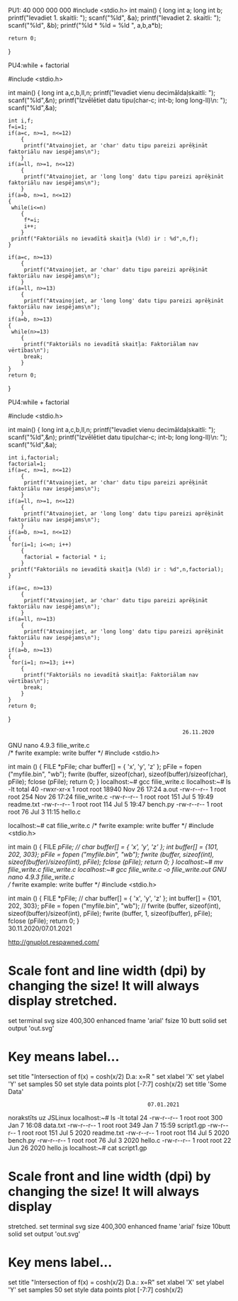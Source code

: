 PU1: 40 000 000 000
#include <stdio.h>
int main()
{
    long int a;
    long int b;
    printf("Ievadiet 1. skaitli: ");
    scanf("%ld", &a);
    printf("Ievadiet 2. skaitli: ");
    scanf("%ld", &b);
    printf("%ld * %ld = %ld ", a,b,a*b);
    
    return 0;
}

PU4:while + factorial

#include <stdio.h>

int main()
{
    long int a,c,b,ll,n;
    printf("Ievadiet vienu decimāldaļskaitli: ");
    scanf("%ld",&n);
    printf("Izvēlētiet datu tipu(char-c; int-b; long long-ll)\n: ");
    scanf("%ld",&a);
    
    int i,f;
    f=i=1;
    if(a=c, n>=1, n<=12)
        {
         printf("Atvainojiet, ar 'char' datu tipu pareizi aprēķināt faktoriālu nav iespējams\n");
        }
    if(a=ll, n>=1, n<=12)
        {
         printf("Atvainojiet, ar 'long long' datu tipu pareizi aprēķināt faktoriālu nav iespējams\n");
        }
    if(a=b, n>=1, n<=12)
    {
     while(i<=n)
        {
         f*=i;
         i++;
        }
     printf("Faktoriāls no ievadītā skaitļa (%ld) ir : %d",n,f);
    }
    
    if(a=c, n>=13)
        {
         printf("Atvainojiet, ar 'char' datu tipu pareizi aprēķināt faktoriālu nav iespējams\n");
        }
    if(a=ll, n>=13)
        {
         printf("Atvainojiet, ar 'long long' datu tipu pareizi aprēķināt faktoriālu nav iespējams\n");
        }
    if(a=b, n>=13)
    {
     while(n>=13)
        {
         printf("Faktoriāls no ievadītā skaitļa: Faktoriālam nav vērtības\n");
         break;
        }
    }
    return 0;
}


PU4:while + factorial


#include <stdio.h>

int main()
{
    long int a,c,b,ll,n;
    printf("Ievadiet vienu decimāldaļskaitli: ");
    scanf("%ld",&n);
    printf("Izvēlētiet datu tipu(char-c; int-b; long long-ll)\n: ");
    scanf("%ld",&a);
    
    int i,factorial;
    factorial=1;
    if(a=c, n>=1, n<=12)
        {
         printf("Atvainojiet, ar 'char' datu tipu pareizi aprēķināt faktoriālu nav iespējams\n");
        }
    if(a=ll, n>=1, n<=12)
        {
         printf("Atvainojiet, ar 'long long' datu tipu pareizi aprēķināt faktoriālu nav iespējams\n");
        }
    if(a=b, n>=1, n<=12)
    {
     for(i=1; i<=n; i++)
        {
         factorial = factorial * i;
        }
     printf("Faktoriāls no ievadītā skaitļa (%ld) ir : %d",n,factorial);
    }
    
    if(a=c, n>=13)
        {
         printf("Atvainojiet, ar 'char' datu tipu pareizi aprēķināt faktoriālu nav iespējams\n");
        }
    if(a=ll, n>=13)
        {
         printf("Atvainojiet, ar 'long long' datu tipu pareizi aprēķināt faktoriālu nav iespējams\n");
        }
    if(a=b, n>=13)
    {
     for(i=1; n>=13; i++)
        {
         printf("Faktoriāls no ievadītā skaitļa: Faktoriālam nav vērtības\n");
         break;
        }
    }
    return 0;
}






                                                           26.11.2020

 GNU nano 4.9.3                    filie_write.c                               
/* fwrite example: write buffer */
#include <stdio.h>
 
int main ()
{
        FILE *pFile;
        char buffer[] = { 'x', 'y', 'z' };
        pFile = fopen ("myfile.bin", "wb");
        fwrite (buffer, sizeof(char), sizeof(buffer)/sizeof(char), pFile);
        fclose (pFile);
        return 0;
}
localhost:~# gcc filie_write.c
llocalhost:~# ls -lt
total 40
-rwxr-xr-x    1 root     root         18940 Nov 26 17:24 a.out
-rw-r--r--    1 root     root           254 Nov 26 17:24 filie_write.c
-rw-r--r--    1 root     root           151 Jul  5 19:49 readme.txt
-rw-r--r--    1 root     root           114 Jul  5 19:47 bench.py
-rw-r--r--    1 root     root            76 Jul  3 11:15 hello.c
 
localhost:~# cat filie_write.c
/* fwrite example: write buffer */
#include <stdio.h>
 
int main ()
{
        FILE *pFile;
//      char buffer[] = { 'x', 'y', 'z' };
        int buffer[] = {101, 202, 303};
        pFile = fopen ("myfile.bin", "wb");
        fwrite (buffer, sizeof(int), sizeof(buffer)/sizeof(int), pFile);
        fclose (pFile);
        return 0;
}
localhost:~# mv filie_write.c filie_write.c
localhost:~# gcc filie_write.c -o filie_write.out
  GNU nano 4.9.3                    filie_write.c                               
/* fwrite example: write buffer */
#include <stdio.h>
 
int main ()
{
        FILE *pFile;
//      char buffer[] = { 'x', 'y', 'z' };
        int buffer[] = {101, 202, 303};
        pFile = fopen ("myfile.bin", "wb");
//      fwrite (buffer, sizeof(int), sizeof(buffer)/sizeof(int), pFile);
        fwrite (buffer, 1, sizeof(buffer), pFile);
        fclose (pFile);
        return 0;
}                   
                                                30.11.2020/07.01.2021
                                                
http://gnuplot.respawned.com/
# Scale font and line width (dpi) by changing the size! It will always display stretched.
set terminal svg size 400,300 enhanced fname 'arial'  fsize 10 butt solid
set output 'out.svg'

# Key means label...
set title "Intersection of  f(x) = cosh(x/2) D.a: x=R "
set xlabel 'X'
set ylabel 'Y'
set samples 50
set style data points
plot [-7:7] cosh(x/2)
set title 'Some Data'

                                                07.01.2021

 norakstīts uz JSLinux
localhost:~# ls -lt
total 24
-rw-r--r--    1 root     root           300 Jan  7 16:08 data.txt
-rw-r--r--    1 root     root           349 Jan  7 15:59 script1.gp
-rw-r--r--    1 root     root           151 Jul  5  2020 readme.txt
-rw-r--r--    1 root     root           114 Jul  5  2020 bench.py
-rw-r--r--    1 root     root            76 Jul  3  2020 hello.c
-rw-r--r--    1 root     root            22 Jun 26  2020 hello.js
localhost:~# cat script1.gp
# Scale front and line width (dpi) by changing the size! It will always display
stretched.
set terminal svg size 400,300 enhanced fname 'arial' fsize 10butt solid
set output 'out.svg'
 
# Key mens label...
set title "Intersection of f(x) = cosh(x/2) D.a.: x=R"
set xlabel 'X'
set ylabel 'Y'
set samples 50
set style data points
plot [-7:7] cosh(x/2)
